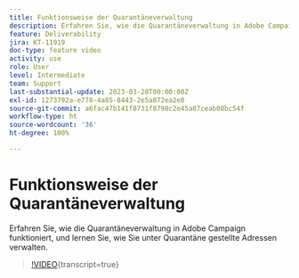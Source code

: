 ```yaml
---
title: Funktionsweise der Quarantäneverwaltung
description: Erfahren Sie, wie die Quarantäneverwaltung in Adobe Campaign funktioniert, und lernen Sie, wie Sie unter Quarantäne gestellte Adressen verwalten.
feature: Deliverability
jira: KT-11919
doc-type: feature video
activity: use
role: User
level: Intermediate
team: Support
last-substantial-update: 2023-03-28T00:00:00Z
exl-id: 1273792a-e778-4a85-8443-2e5a872ea2e8
source-git-commit: a6fac47b141f8731f8798c2e45a87ceab08bc54f
workflow-type: ht
source-wordcount: '36'
ht-degree: 100%

---
```


# Funktionsweise der Quarantäneverwaltung

Erfahren Sie, wie die Quarantäneverwaltung in Adobe Campaign funktioniert, und lernen Sie, wie Sie unter Quarantäne gestellte Adressen verwalten.

>[!VIDEO](https://video.tv.adobe.com/v/3415818?quality=12&learn=on){transcript=true}
